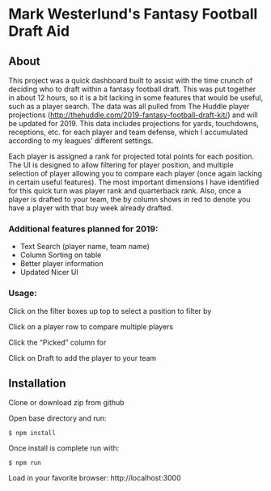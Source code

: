 # Mark Westerlund's Fantasy Football Draft Aid

## About
This project was a quick dashboard built to assist with the time crunch of deciding who to draft within a fantasy football draft.  This was put together in about 12 hours, so it is a bit lacking in some features that would be useful, such as a player search.  The data was all pulled from The Huddle player projections (http://thehuddle.com/2019-fantasy-football-draft-kit/) and will be updated for 2019.  This data includes projections for yards, touchdowns, receptions, etc. for each player and team defense, which I accumulated according to my leagues’ different settings.

Each player is assigned a rank for projected total points for each position.  The UI is designed to allow filtering  for player position, and multiple selection of player allowing you to compare each player (once again lacking in certain useful features).  The most important dimensions I have identified for this quick turn was player rank and quarterback rank.  Also, once a player is drafted to your team, the by column shows in red to denote you have a player with that buy week already drafted.

### Additional features planned for 2019:
* Text Search (player name, team name)
* Column Sorting on table
* Better player information
* Updated Nicer UI

### Usage:
Click on the filter boxes up top to select a position to filter by

Click on a player row to compare multiple players

Click the “Picked” column for

Click on Draft to add the player to your team



## Installation

Clone or download zip from github

Open base directory and run:

`$ npm install`

Once install is complete run with:

`$ npm run`

Load in your favorite browser:
http://localhost:3000

